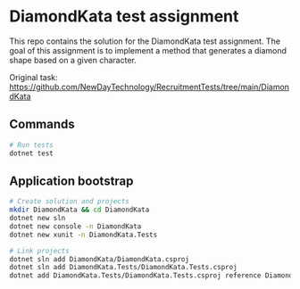 # DiamondKata test assignment

This repo contains the solution for the DiamondKata test assignment. The goal of this assignment is to implement a method that generates a diamond shape based on a given character.

Original task: https://github.com/NewDayTechnology/RecruitmentTests/tree/main/DiamondKata

## Commands

```bash
# Run tests
dotnet test
```

## Application bootstrap

```bash
# Create solution and projects
mkdir DiamondKata && cd DiamondKata
dotnet new sln
dotnet new console -n DiamondKata
dotnet new xunit -n DiamondKata.Tests

# Link projects
dotnet sln add DiamondKata/DiamondKata.csproj
dotnet sln add DiamondKata.Tests/DiamondKata.Tests.csproj
dotnet add DiamondKata.Tests/DiamondKata.Tests.csproj reference DiamondKata/DiamondKata.csproj
```
